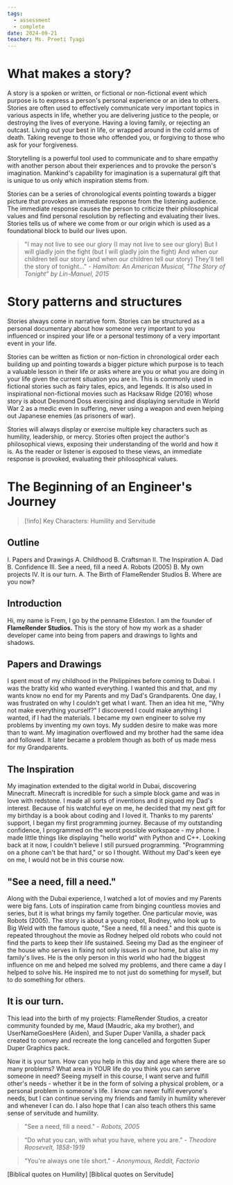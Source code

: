 ```yaml
---
tags:
  - assessment
  - complete
date: 2024-09-21
teacher: Ms. Preeti Tyagi
---
```

# What makes a story?
A story is a spoken or written, or fictional or non-fictional event which purpose is to express a person's personal experience or an idea to others. Stories are often used to effectively communicate very important topics in various aspects in life, whether you are delivering justice to the people, or destroying the lives of everyone. Having a loving family, or rejecting an outcast. Living out your best in life, or wrapped around in the cold arms of death. Taking revenge to those who offended you, or forgiving to those who ask for your forgiveness.

Storytelling is a powerful tool used to communicate and to share empathy with another person about their experiences and to provoke the person's imagination. Mankind's capability for imagination is a supernatural gift that is unique to us only which inspiration stems from.

Stories can be a series of chronological events pointing towards a bigger picture that provokes an immediate response from the listening audience. The immediate response causes the person to criticize their philosophical values and find personal resolution by reflecting and evaluating their lives. Stories tells us of where we come from or our origin which is used as a foundational block to build our lives upon.

> "I may not live to see our glory (I may not live to see our glory)
> But I will gladly join the fight (but I will gladly join the fight)
> And when our children tell our story (and when our children tell our story)
> They'll tell the story of tonight..."
> *- Hamilton: An American Musical, "The Story of Tonight" by Lin-Manuel, 2015*
# Story patterns and structures
Stories always come in narrative form. Stories can be structured as a personal documentary about how someone very important to you influenced or inspired your life or a personal testimony of a very important event in your life. 

Stories can be written as fiction or non-fiction in chronological order each building up and pointing towards a bigger picture which purpose is to teach a valuable lesson in their life or asks where are you or what you are doing in your life given the current situation you are in. This is commonly used in fictional stories such as fairy tales, epics, and legends. It is also used in inspirational non-fictional movies such as Hacksaw Ridge (2016) whose story is about Desmond Doss exercising and displaying servitude in World War 2 as a medic even in suffering, never using a weapon and even helping out Japanese enemies (as prisoners of war).

Stories will always display or exercise multiple key characters such as humility, leadership, or mercy. Stories often project the author's philosophical views, exposing their understanding of the world and how it is. As the reader or listener is exposed to these views, an immediate response is provoked, evaluating their philosophical values.
# The Beginning of an Engineer's Journey

> [!info]
> Key Characters: Humility and Servitude
## Outline
I. Papers and Drawings
	A. Childhood
	B. Craftsman
II. The Inspiration
	A. Dad
	B. Confidence
III. See a need, fill a need
	A. Robots (2005)
	B. My own projects
IV. It is our turn.
	A. The Birth of FlameRender Studios
	B. Where are you now?
## Introduction
Hi, my name is Frem, I go by the penname Eldeston. I am the founder of **FlameRender Studios.** This is the story of how my work as a shader developer came into being from papers and drawings to lights and shadows.
## Papers and Drawings
I spent most of my childhood in the Philippines before coming to Dubai. I was the bratty kid who wanted everything. I wanted this and that, and my wants know no end for my Parents and my Dad's Grandparents. One day, I was frustrated on why I couldn't get what I want. Then an idea hit me, "Why not make everything yourself?" I discovered I could make anything I wanted, if I had the materials. I became my own engineer to solve my problems by inventing my own toys. My sudden desire to make was more than to want. My imagination overflowed and my brother had the same idea and followed. It later became a problem though as both of us made mess for my Grandparents.
## The Inspiration
My imagination extended to the digital world in Dubai, discovering Minecraft. Minecraft is incredible for such a simple block game and was in love with redstone. I made all sorts of inventions and it piqued my Dad's interest. Because of his watchful eye on me, he decided that my next gift for my birthday is a book about coding and I loved it. Thanks to my parents' support, I began my first programming journey. Because of my outstanding confidence, I programmed on the worst possible workspace - my phone. I made little things like displaying "hello world" with Python and C++. Looking back at it now, I couldn't believe I still pursued programming. "Programming on a phone can't be that hard," or so I thought. Without my Dad's keen eye on me, I would not be in this course now.
## "See a need, fill a need."
Along with the Dubai experience, I watched a lot of movies and my Parents were big fans. Lots of inspiration came from binging countless movies and series, but it is what brings my family together. One particular movie, was Robots (2005). The story is about a young robot, Rodney, who look up to Big Weld with the famous quote, "See a need, fill a need." and this quote is repeated throughout the movie as Rodney helped old robots who could not find the parts to keep their life sustained. Seeing my Dad as the engineer of the house who serves in fixing not only issues in our home, but also in my family's lives. He is the only person in this world who had the biggest influence on me and helped me solved my problems, and there came a day I helped to solve his. He inspired me to not just do something for myself, but to do something for others.
## It is our turn.
This lead into the birth of my projects: FlameRender Studios, a creator community founded by me, Maud (Maudric, aka my brother), and UserNameGoesHere (Aiden), and Super Duper Vanilla, a shader pack created to convey and recreate the long cancelled and forgotten Super Duper Graphics pack.

Now it is your turn. How can you help in this day and age where there are so many problems? What area in YOUR life do you think you can serve someone in need? Seeing myself in this course, I want serve and fulfill other's needs - whether it be in the form of solving a physical problem, or a personal problem in someone's life. I know can never fulfil everyone's needs, but I can continue serving my friends and family in humility wherever and whenever I can do. I also hope that I can also teach others this same sense of servitude and humility.

> "See a need, fill a need."
> *- Robots, 2005*

> “Do what you can, with what you have, where you are.”
> *- Theodore Roosevelt, 1858-1919*

> "You're always one tile short."
> *- Anonymous, Reddit, Factorio*

[Biblical quotes on Humility]
[Biblical quotes on Servitude]